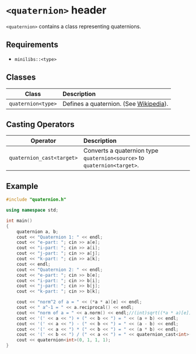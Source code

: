 # `<quaternion>` header

`<quaternion>` contains a class representing quaternions.

## Requirements

* `minilibs::<type>`

## Classes
| Class | Description |
| :---: | :-- |
| `quaternion<type>` | Defines a quaternion. (See [Wikipedia](https://en.m.wikipedia.org/wiki/Quaternion)).|


## Casting Operators
| Operator | Description |
| :---: | :-- |
| `quaternion_cast<target>` | Converts a quaternion type `quaternion<source>` to `quaternion<target>`.|

## Example

```cpp
#include "quaternion.h"

using namespace std;

int main()
{
    quaternion a, b;
    cout << "Quaternion 1: " << endl;
    cout << "e-part: "; cin >> a[e];
    cout << "i-part: "; cin >> a[i];
    cout << "j-part: "; cin >> a[j];
    cout << "k-part: "; cin >> a[k];
    cout << endl;
    cout << "Quaternion 2: " << endl;
    cout << "e-part: "; cin >> b[e];
    cout << "i-part: "; cin >> b[i];
    cout << "j-part: "; cin >> b[j];
    cout << "k-part: "; cin >> b[k];

    cout << "norm^2 of a = " << (*a * a)[e] << endl;
    cout << " a^-1 = " << a.reciprocal() << endl;
    cout << "norm of a = " << a.norm() << endl;//(int)sqrt((*a * a)[e]) << endl;
    cout << '(' << a << ") + (" << b << ") = " << (a + b) << endl;
    cout << '(' << a << ") - (" << b << ") = " << (a - b) << endl;
    cout << '(' << a << ") * (" << b << ") = " << (a * b) << endl;
    cout << '(' << b << ") / (" << a << ") = " << quaternion_cast<int>(b / a) << endl;
    cout << quaternion<int>(0, 1, 1, 1);
}
```
